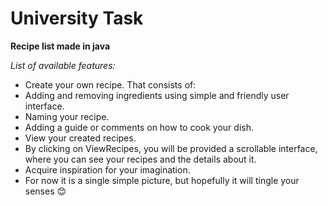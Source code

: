 # University Task

**Recipe list made in java**

*List of available features:*

- Create your own recipe. That consists of:
- Adding and removing ingredients using simple and friendly user interface.
- Naming your recipe.
- Adding a guide or comments on how to cook your dish.
- View your created recipes.
- By clicking on ViewRecipes, you will be provided a scrollable interface, where you can see your recipes and the details about it.
- Acquire inspiration for your imagination.
- For now it is a single simple picture, but hopefully it will tingle your senses 😊
